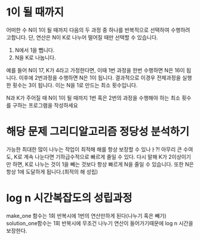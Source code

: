 # 1이 될 때까지

어떠한 수 N이 1이 될 때까지 다음의 두 과정 중 하나를 반복적으로 선택하여 수행하려고합니다.
단, 연산은 N이 K로 나누어 떨어질 때만 선택할 수 있습니다.

1. N에서 1을 뺍니다.
2. N을 K로 나눕니다.

예를 들어 N이 17, K가 4라고 가정한다면, 이때 1번 과정을 한번 수행하면 N은 16이 됩니다.
이후에 2번과정을 수행하면 N은 1이 됩니다.
결과적으로 이경우 전체과정을 실행한 횟수는 3이 됩니다. 이는 N을 1로 만드는 최소 횟수입니다.

N과 K가 주어질 때 N이 1이 될 때까지 1번 혹은 2번의 과정을 수행해야 하는 최소 횟수를 구하는 프로그램을 작성하세요

# 해당 문제 그리디알고리즘 정당성 분석하기

가능한 최대한 많이 나누는 작업이 최적해 해를 항상 보장할 수 있나ㅏ?!
아무리 큰 수여도, K로 계속 나눈다면 기하급수적으로 빠르게 줄일 수 있다.
다시 말해 K가 2이상이기만 하면, K로 나누는 것이 1을 빼는 것보다 항상 빠르게 N을 줄일 수 있습니다.
또한 N은 항상 1에 도달하게 됩니다.(최적의 해 성립)

# log n 시간복잡도의 성립과정

make_one 함수는 1회 반복시에 1번의 연산만하게 된다(나누기 혹은 빼기)
solution_one함수는 1회 반복시에 무조건 나누기 연산이 들어가기때문에 log n 시간을 보장한다.

